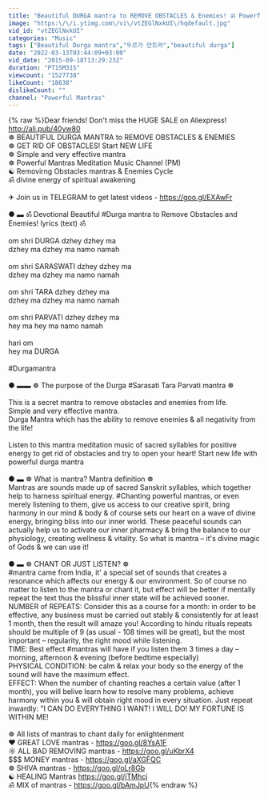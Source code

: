 ```yaml
---
title: "Beautiful DURGA mantra to REMOVE OBSTACLES & Enemies! ॐ Powerful Devi Mantra Meditation PM 2020"
image: "https:\/\/i.ytimg.com\/vi\/vtZEGlNxkUI\/hqdefault.jpg"
vid_id: "vtZEGlNxkUI"
categories: "Music"
tags: ["Beautiful Durga mantra","두르가 만트라","beautiful durga"]
date: "2022-03-13T03:44:09+03:00"
vid_date: "2015-09-18T13:29:23Z"
duration: "PT15M31S"
viewcount: "1527738"
likeCount: "18638"
dislikeCount: ""
channel: "Powerful Mantras"
---
```

{% raw %}Dear friends! Don't miss the  HUGE SALE on Aliexpress! <a rel="nofollow" target="blank" href="http://ali.pub/40yw80">http://ali.pub/40yw80</a> <br />☸ BEAUTIFUL DURGA MANTRA to REMOVE OBSTACLES &amp; ENEMIES<br />☸ GET RID OF OBSTACLES! Start NEW LIFE<br />☸ Simple and very effective mantra<br />☸ Powerful Mantras Meditation Music Channel (PM)<br />☯ Removirng Obstacles mantras &amp; Enemies Cycle<br />ॐ divine energy of spiritual awakening<br /><br />✈ Join us in TELEGRAM to get latest videos - <a rel="nofollow" target="blank" href="https://goo.gl/EXAwFr">https://goo.gl/EXAwFr</a><br /><br />● ▬ ॐ Devotional Beautiful #Durga mantra to Remove Obstacles and Enemies! lyrics (text) ॐ <br /><br />om shri DURGA dzhey dzhey ma <br />dzhey ma dzhey ma namo namah <br /><br />om shri SARASWATI dzhey dzhey ma <br />dzhey ma dzhey ma namo namah <br /><br />om shri TARA dzhey dzhey ma <br />dzhey ma dzhey ma namo namah <br /><br />om shri PARVATI dzhey dzhey ma <br />hey ma hey ma namo namah <br /><br />hari om <br />hey ma DURGA<br /><br />#Durgamantra<br /><br />● ▬▬ ☸ The purpose of the Durga #Sarasati Tara Parvati mantra ☸ <br /><br />This is a secret mantra to remove obstacles and enemies from life. <br />Simple and very effective mantra.<br />Durga Mantra which has the ability to remove enemies &amp; all negativity from the life!<br /><br />Listen to this mantra meditation music of sacred syllables for positive energy to get rid of obstacles and try to open your heart! Start new life with powerful durga mantra<br /><br />● ▬ ☸ What is mantra? Mantra definition ☸<br />Mantras are sounds made up of sacred Sanskrit syllables, which together help to harness spiritual energy. #Chanting powerful mantras, or even merely listening to them, give us access to our creative spirit, bring harmony in our mind &amp; body &amp; of course sets our heart on a wave of divine energy, bringing bliss into our inner world. These peaceful sounds can actually help us to activate our inner pharmacy  &amp; bring the balance to our physiology, creating wellness  &amp; vitality. So what is mantra – it's divine magic of Gods &amp; we can use it!<br /><br />● ▬ ☸ CHANT OR JUST LISTEN? ☸<br />#mantra came from India, it' a special set of sounds that creates a resonance which affects our energy &amp; our environment. So of course no matter to listen to the mantra or chant it, but effect will be better if mentally repeat the text thus the blissful inner state will be achieved sooner.<br />NUMBER of REPEATS:  Consider this as a course for a month: in order to be effective, any business must be carried out stably &amp; consistently for at least 1 month, then the result will amaze you! According to hindu rituals repeats should be multiple of 9 (as usual - 108 times will be great), but the most important – regularity, the right mood while listening.<br />TIME: Best effect #mantras will have if you listen them 3 times a day – morning, afternoon &amp; evening (before bedtime especially)<br />PHYSICAL CONDITION: be calm &amp; relax your body so the energy of the sound will have the maximum effect.<br />EFFECT: When the number of chanting reaches a certain value (after 1 month), you will belive learn how to resolve many problems, achieve harmony within you &amp; will obtain right mood in every situation. Just repeat inwardly: &quot;I CAN DO EVERYTHING I WANT! I WILL DO! MY FORTUNE IS WITHIN ME!<br /><br />☸ All lists of mantras to chant daily for enlightenment <br />❤ GREAT LOVE mantras - <a rel="nofollow" target="blank" href="https://goo.gl/8YsA1F">https://goo.gl/8YsA1F</a><br />☼ ALL BAD REMOVING mantras - <a rel="nofollow" target="blank" href="https://goo.gl/uKbrX4">https://goo.gl/uKbrX4</a><br />$$$ MONEY mantras - <a rel="nofollow" target="blank" href="https://goo.gl/aXGFQC">https://goo.gl/aXGFQC</a><br />☸ SHIVA mantras - <a rel="nofollow" target="blank" href="https://goo.gl/oLr8Gb">https://goo.gl/oLr8Gb</a><br />☯ HEALING Mantras <a rel="nofollow" target="blank" href="https://goo.gl/jTMhcj">https://goo.gl/jTMhcj</a><br />ॐ MIX of mantras - <a rel="nofollow" target="blank" href="https://goo.gl/bAmJpU">https://goo.gl/bAmJpU</a>{% endraw %}
